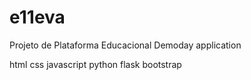 # e11eva

Projeto de Plataforma Educacional
Demoday application

html
css
javascript
python
flask
bootstrap
